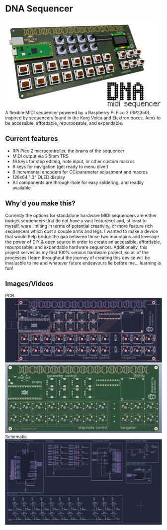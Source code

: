 # DNA Sequencer
![](media/header.png)
A flexible MIDI sequencer powered by a Raspberry Pi Pico 2 (RP2350), inspired by sequencers found in the Korg Volca and Elektron boxes. Aims to be accessible, affordable, repurposable, and expandable.

## Current features
- RPi Pico 2 microcontroller, the brains of the sequencer
- MIDI output via 3.5mm TRS
- 16 keys for step editing, note input, or other custom macros
- 6 keys for navigation (get ready to menu dive!)
- 8 incremental encoders for CC/parameter adjustment and macros
- 128x64 1.3" OLED display
- All components are through-hole for easy soldering, and readily available

## Why'd you make this?
Currently the options for standalone hardware MIDI sequencers are either budget sequencers that do not have a vast featureset and, at least to myself, were limiting in terms of potential creativity, or more feature rich sequencers which cost a couple arms and legs. I wanted to make a device that would help bridge the gap between those two mountains and leverage the power of DIY & open source in order to create an accessible, affordable, repurposable, and expandable hardware sequencer. Additionally, this project serves as my first 100% serious hardware project, so all of the processes I learn throughout the journey of creating this device will be invaluable to me and whatever future endeavours lie before me... learning is fun!

## Images/Videos
PCB
![](media/pcb.png)
![](media/pcbnice.png)
Schematic
![](media/schematic.png)
